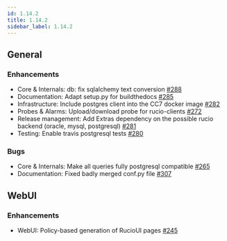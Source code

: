 ```yaml
---
id: 1.14.2
title: 1.14.2
sidebar_label: 1.14.2
---
```


## General

### Enhancements

-   Core & Internals: db: fix sqlalchemy text conversion
    [\#288](https://github.com/rucio/rucio/issues/288)
-   Documentation: Adapt setup.py for buildthedocs
    [\#285](https://github.com/rucio/rucio/issues/285)
-   Infrastructure: Include postgres client into the CC7 docker image
    [\#282](https://github.com/rucio/rucio/issues/282)
-   Probes & Alarms: Upload/download probe for rucio-clients
    [\#272](https://github.com/rucio/rucio/issues/272)
-   Release management: Add Extras dependency on the possible rucio
    backend (oracle, mysql, postgresql)
    [\#281](https://github.com/rucio/rucio/issues/281)
-   Testing: Enable travis postgresql tests
    [\#280](https://github.com/rucio/rucio/issues/280)

### Bugs

-   Core & Internals: Make all queries fully postgresql compatible
    [\#265](https://github.com/rucio/rucio/issues/265)
-   Documentation: Fixed badly merged conf.py file
    [\#307](https://github.com/rucio/rucio/issues/307)

## WebUI

### Enhancements

-   WebUI: Policy-based generation of RucioUI pages
    [\#245](https://github.com/rucio/rucio/issues/245)
